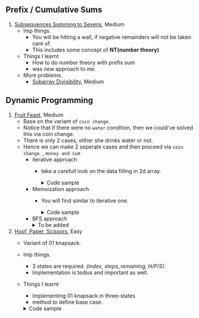 ## Prefix / Cumulative Sums
1. [Subsequences Summing to Sevens](http://www.usaco.org/index.php?page=viewproblem2&cpid=595), Medium 
   - Imp things. 
      - You will be hitting a wall, if negative remainders will not be taken care of.
      - This includes some concept of **NT(number theory)**
   - Things I learnt
      - How to do number theory with prefix sum
      - was new approach to me. 
   - More problems. 
      - [Subarray Divisibility](https://cses.fi/problemset/task/1662/), Medium
## Dynamic Programming
1. [Fruit Feast](http://www.usaco.org/index.php?page=viewproblem2&cpid=574), Medium
    - Base on the variant of `coin change`.
    - Notice that if there were no `water` condition, then we could've solved this via coin change. 
    - There is only 2 cases, either she drinks water or not. 
    - Hence we can make 2 seperate cases and then proceed via `coin change`. , `money and sum`
        - iterative approach
            - take a carefull look on the data filling in 2d array.
              <details>
              <summary>Code sample </summary>

              ```cpp
              void solve() {
                  int n, a, b;
                  cin >> n >> a >> b;

                  vvi memo = vvi(2, vi(5'000'010, 0));
                  memo[0][0] = 1;

                  for (int i = 0; i <= n; i++) {
                      if (i >= a)
                          memo[0][i] |= memo[0][i - a];
                      if (i >= b)
                          memo[0][i] |= memo[0][i - b];
                      memo[1][i / 2] |= memo[0][i];
                  }

                  for (int i = 0; i <= n; i++) {
                      if (i >= a)
                          memo[1][i] |= memo[1][i - a];
                      if (i >= b)
                          memo[1][i] |= memo[1][i - b];
                  }

                  int ans = 0;
                  for (int i = 0; i <= n; i++) {
                      if (memo[0][i])
                          ans = max(ans, i);
                      if (memo[1][i])
                          ans = max(ans, i);
                  }
                  cout << ans << '\n';
              }
              ```
              </details>
        - Memoization approach
            - You will find similar to iterative one. 
              <details>
              <summary>Code sample </summary>

              ```cpp
              #define MAXN 5000000
              int T, A, B;
              int memo[MAXN][2];
            
              int recur(int fullness, bool used) {
                  if (memo[fullness][used] > 0)
                      return memo[fullness][used];
                  if (fullness > T)
                      return 0;
                  int mx = fullness;
            
                  mx = max(mx, recur(fullness + A, used));
                  mx = max(mx, recur(fullness + B, used));
            
                  if (!used) {
                      mx = max(mx, recur(fullness / 2, true));
                  }
                  memo[fullness][used] = mx;
                  return mx;
              }

              ```
              </details>
        - BFS approach
              <details>
              <summary>To be added</summary>
              </details>
2. [Hoof, Paper, Scissors](http://www.usaco.org/index.php?page=viewproblem2&cpid=694), Easy
    - Variant of 01 knapsack.
    - Imp things.
        - 3 states are required. *(index, steps_remaining, H/P/S)*.
        - Implementation is tedius and important as well.
    - Things I learnt
        - Implementing 01 knapsack in three-states
        - method to define base case.
      <details>
    
      <summary>Code sample </summary>

      ```cpp
      void solve() {
          int n, a, b;
          cin >> n >> a >> b;

          vvi memo = vvi(2, vi(5'000'010, 0));
          memo[0][0] = 1;

          for (int i = 0; i <= n; i++) {
              if (i >= a)
                  memo[0][i] |= memo[0][i - a];
              if (i >= b)
                  memo[0][i] |= memo[0][i - b];
              memo[1][i / 2] |= memo[0][i];
          }

          for (int i = 0; i <= n; i++) {
              if (i >= a)
                  memo[1][i] |= memo[1][i - a];
              if (i >= b)
                  memo[1][i] |= memo[1][i - b];
          }

          int ans = 0;
          for (int i = 0; i <= n; i++) {
              if (memo[0][i])
                  ans = max(ans, i);
              if (memo[1][i])
                  ans = max(ans, i);
          }
          cout << ans << '\n';
      }
      
      void solve() {
          int n, K;
          cin >> n >> K;
          
          vector<vvi> dp = vector<vvi>(n + 1, vvi(K + 1, vi(3, 0)));
          
          vi moves(n);
          for (int i = 0; i < n; i++) {
              char ch;
              cin >> ch;
              if (ch == 'H') moves[i] = 0;
              if (ch == 'P') moves[i] = 1;
              if (ch == 'S') moves[i] = 2;
          }
          
          for (int i = 0; i <= n; i++) {
              for (int j = 0; j <= K; j++) {
                  for (int state = 0; state < 3; state++) {
                      if (i == 0) {
                          dp[i][j][state] = 0;
                      } else {
                          if (j == 0) {
                              dp[i][j][state] = dp[i - 1][j][state] + (moves[i - 1] == state);
                          } else {
                              int other_state1 = (state + 1) % 3;
                              int other_state2 = (state + 2) % 3;
                          
                              int original = dp[i - 1][j][state] + (moves[i - 1] == state);
                              int possible1 =
                                  dp[i - 1][j - 1][other_state1] + (moves[i - 1] == other_state1);
                              int possible2 =
                                  dp[i - 1][j - 1][other_state2] + (moves[i - 1] == other_state2);
                          
                              dp[i][j][state] = max(original, max(possible1, possible2));
                          }
                      }
                  }
              }
          }
          cout << max(dp[n][K][0], max(dp[n][K][1], dp[n][K][2]));
      }

      ```
    </details>
